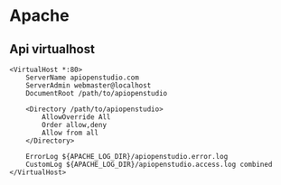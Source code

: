 Apache
======

Api virtualhost
---------------

    <VirtualHost *:80>
        ServerName apiopenstudio.com
        ServerAdmin webmaster@localhost
        DocumentRoot /path/to/apiopenstudio
        
        <Directory /path/to/apiopenstudio>
            AllowOverride All
            Order allow,deny
            Allow from all
        </Directory>
        
        ErrorLog ${APACHE_LOG_DIR}/apiopenstudio.error.log
        CustomLog ${APACHE_LOG_DIR}/apiopenstudio.access.log combined
    </VirtualHost>
